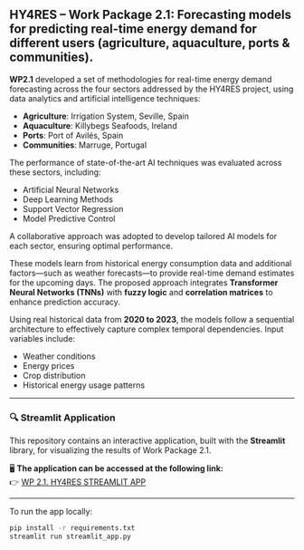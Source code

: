 ## HY4RES – Work Package 2.1: Forecasting models for predicting real-time energy demand for different users (agriculture, aquaculture, ports & communities).

**WP2.1** developed a set of methodologies for real-time energy demand forecasting across the four sectors addressed by the HY4RES project, using data analytics and artificial intelligence techniques:

- **Agriculture**: Irrigation System, Seville, Spain  
- **Aquaculture**: Killybegs Seafoods, Ireland  
- **Ports**: Port of Avilés, Spain  
- **Communities**: Marruge, Portugal  

The performance of state-of-the-art AI techniques was evaluated across these sectors, including:

- Artificial Neural Networks  
- Deep Learning Methods  
- Support Vector Regression  
- Model Predictive Control  

A collaborative approach was adopted to develop tailored AI models for each sector, ensuring optimal performance.

These models learn from historical energy consumption data and additional factors—such as weather forecasts—to provide real-time demand estimates for the upcoming days. The proposed approach integrates **Transformer Neural Networks (TNNs)** with **fuzzy logic** and **correlation matrices** to enhance prediction accuracy.

Using real historical data from **2020 to 2023**, the models follow a sequential architecture to effectively capture complex temporal dependencies. Input variables include:

- Weather conditions  
- Energy prices  
- Crop distribution  
- Historical energy usage patterns  

---

### 🔍 Streamlit Application

This repository contains an interactive application, built with the **Streamlit** library, for visualizing the results of Work Package 2.1.

🖥️ **The application can be accessed at the following link:**  
👉 [WP 2.1. HY4RES STREAMLIT APP](https://hy4res-wp21.streamlit.app/)

---

To run the app locally:

```bash
pip install -r requirements.txt
streamlit run streamlit_app.py

